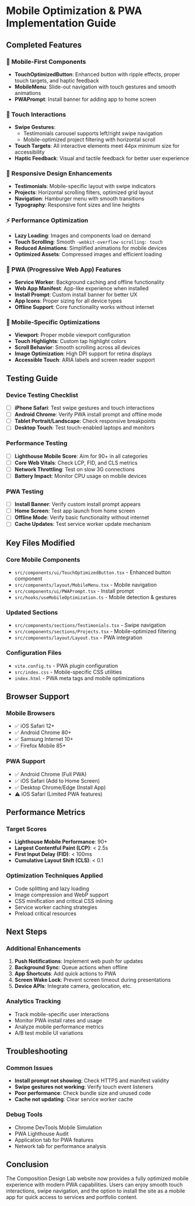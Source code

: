 # Mobile Optimization & PWA Implementation Guide

## Completed Features

### 🔧 Mobile-First Components
- **TouchOptimizedButton**: Enhanced button with ripple effects, proper touch targets, and haptic feedback
- **MobileMenu**: Slide-out navigation with touch gestures and smooth animations
- **PWAPrompt**: Install banner for adding app to home screen

### 📱 Touch Interactions
- **Swipe Gestures**: 
  - Testimonials carousel supports left/right swipe navigation
  - Mobile-optimized project filtering with horizontal scroll
- **Touch Targets**: All interactive elements meet 44px minimum size for accessibility
- **Haptic Feedback**: Visual and tactile feedback for better user experience

### 🎨 Responsive Design Enhancements
- **Testimonials**: Mobile-specific layout with swipe indicators
- **Projects**: Horizontal scrolling filters, optimized grid layout
- **Navigation**: Hamburger menu with smooth transitions
- **Typography**: Responsive font sizes and line heights

### ⚡ Performance Optimization
- **Lazy Loading**: Images and components load on demand
- **Touch Scrolling**: Smooth `-webkit-overflow-scrolling: touch`
- **Reduced Animations**: Simplified animations for mobile devices
- **Optimized Assets**: Compressed images and efficient loading

### 📲 PWA (Progressive Web App) Features
- **Service Worker**: Background caching and offline functionality
- **Web App Manifest**: App-like experience when installed
- **Install Prompt**: Custom install banner for better UX
- **App Icons**: Proper sizing for all device types
- **Offline Support**: Core functionality works without internet

### 🎯 Mobile-Specific Optimizations
- **Viewport**: Proper mobile viewport configuration
- **Touch Highlights**: Custom tap highlight colors
- **Scroll Behavior**: Smooth scrolling across all devices
- **Image Optimization**: High DPI support for retina displays
- **Accessible Touch**: ARIA labels and screen reader support

## Testing Guide

### Device Testing Checklist
- [ ] **iPhone Safari**: Test swipe gestures and touch interactions
- [ ] **Android Chrome**: Verify PWA install prompt and offline mode
- [ ] **Tablet Portrait/Landscape**: Check responsive breakpoints
- [ ] **Desktop Touch**: Test touch-enabled laptops and monitors

### Performance Testing
- [ ] **Lighthouse Mobile Score**: Aim for 90+ in all categories
- [ ] **Core Web Vitals**: Check LCP, FID, and CLS metrics
- [ ] **Network Throttling**: Test on slow 3G connections
- [ ] **Battery Impact**: Monitor CPU usage on mobile devices

### PWA Testing
- [ ] **Install Banner**: Verify custom install prompt appears
- [ ] **Home Screen**: Test app launch from home screen
- [ ] **Offline Mode**: Verify basic functionality without internet
- [ ] **Cache Updates**: Test service worker update mechanism

## Key Files Modified

### Core Mobile Components
- `src/components/ui/TouchOptimizedButton.tsx` - Enhanced button component
- `src/components/layout/MobileMenu.tsx` - Mobile navigation
- `src/components/ui/PWAPrompt.tsx` - Install prompt
- `src/hooks/useMobileOptimization.ts` - Mobile detection & gestures

### Updated Sections
- `src/components/sections/Testimonials.tsx` - Swipe navigation
- `src/components/sections/Projects.tsx` - Mobile-optimized filtering
- `src/components/layout/Layout.tsx` - PWA integration

### Configuration Files
- `vite.config.ts` - PWA plugin configuration
- `src/index.css` - Mobile-specific CSS utilities
- `index.html` - PWA meta tags and mobile optimizations

## Browser Support

### Mobile Browsers
- ✅ iOS Safari 12+
- ✅ Android Chrome 80+
- ✅ Samsung Internet 10+
- ✅ Firefox Mobile 85+

### PWA Support
- ✅ Android Chrome (Full PWA)
- ✅ iOS Safari (Add to Home Screen)
- ✅ Desktop Chrome/Edge (Install App)
- ⚠️ iOS Safari (Limited PWA features)

## Performance Metrics

### Target Scores
- **Lighthouse Mobile Performance**: 90+
- **Largest Contentful Paint (LCP)**: < 2.5s
- **First Input Delay (FID)**: < 100ms
- **Cumulative Layout Shift (CLS)**: < 0.1

### Optimization Techniques Applied
- Code splitting and lazy loading
- Image compression and WebP support
- CSS minification and critical CSS inlining
- Service worker caching strategies
- Preload critical resources

## Next Steps

### Additional Enhancements
1. **Push Notifications**: Implement web push for updates
2. **Background Sync**: Queue actions when offline
3. **App Shortcuts**: Add quick actions to PWA
4. **Screen Wake Lock**: Prevent screen timeout during presentations
5. **Device APIs**: Integrate camera, geolocation, etc.

### Analytics Tracking
- Track mobile-specific user interactions
- Monitor PWA install rates and usage
- Analyze mobile performance metrics
- A/B test mobile UI variations

## Troubleshooting

### Common Issues
- **Install prompt not showing**: Check HTTPS and manifest validity
- **Swipe gestures not working**: Verify touch event listeners
- **Poor performance**: Check bundle size and unused code
- **Cache not updating**: Clear service worker cache

### Debug Tools
- Chrome DevTools Mobile Simulation
- PWA Lighthouse Audit
- Application tab for PWA features
- Network tab for performance analysis

## Conclusion

The Composition Design Lab website now provides a fully optimized mobile experience with modern PWA capabilities. Users can enjoy smooth touch interactions, swipe navigation, and the option to install the site as a mobile app for quick access to services and portfolio content.

